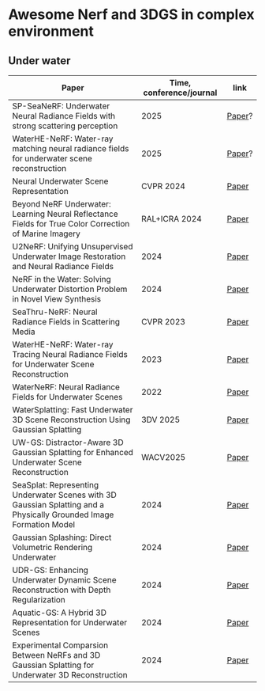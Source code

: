 # Awesome Nerf and 3DGS in complex environment

## Under water


| Paper | Time, conference/journal | link |
| --- | --- | --- |
| SP-SeaNeRF: Underwater Neural Radiance Fields with strong scattering perception | 2025 | [Paper](https://www.sciencedirect.com/science/article/abs/pii/S0097849324001602?via%3Dihub)? |
| WaterHE-NeRF: Water-ray matching neural radiance fields for underwater scene reconstruction | 2025 | [Paper](https://www.sciencedirect.com/science/article/abs/pii/S1566253524005487)? |
| Neural Underwater Scene Representation | CVPR 2024 | [Paper](https://openaccess.thecvf.com/content/CVPR2024/papers/Tang_Neural_Underwater_Scene_Representation_CVPR_2024_paper.pdf) |
| Beyond NeRF Underwater: Learning Neural Reflectance Fields for True Color Correction of Marine Imagery | RAL+ICRA 2024 | [Paper](https://arxiv.org/pdf/2304.03384) |
| U2NeRF: Unifying Unsupervised Underwater Image Restoration and Neural Radiance Fields | 2024 | [Paper](https://arxiv.org/pdf/2411.16172) |
| NeRF in the Water: Solving Underwater Distortion Problem in Novel View Synthesis | 2024 | [Paper](https://ieeexplore.ieee.org/document/10674446) |
| SeaThru-NeRF: Neural Radiance Fields in Scattering Media | CVPR 2023 | [Paper](https://openaccess.thecvf.com/content/CVPR2023/papers/Levy_SeaThru-NeRF_Neural_Radiance_Fields_in_Scattering_Media_CVPR_2023_paper.pdf) |
| WaterHE-NeRF: Water-ray Tracing Neural Radiance Fields for Underwater Scene Reconstruction | 2023 | [Paper](https://arxiv.org/pdf/2312.06946) |
| WaterNeRF: Neural Radiance Fields for Underwater Scenes | 2022 | [Paper](https://arxiv.org/pdf/2209.13091) | 
| WaterSplatting: Fast Underwater 3D Scene Reconstruction Using Gaussian Splatting | 3DV 2025 | [Paper](https://arxiv.org/pdf/2408.08206) |
| UW-GS: Distractor-Aware 3D Gaussian Splatting for Enhanced Underwater Scene Reconstruction | WACV2025 | [Paper](https://arxiv.org/pdf/2410.01517) | 
| SeaSplat: Representing Underwater Scenes with 3D Gaussian Splatting and a Physically Grounded Image Formation Model | 2024 | [Paper](https://arxiv.org/pdf/2409.17345) |
| Gaussian Splashing: Direct Volumetric Rendering Underwater | 2024 | [Paper](https://arxiv.org/pdf/2411.19588) |
| UDR-GS: Enhancing Underwater Dynamic Scene Reconstruction with Depth Regularization | 2024 | [Paper](https://www.mdpi.com/2073-8994/16/8/1010/notes) |
| Aquatic-GS: A Hybrid 3D Representation for Underwater Scenes | 2024 | [Paper](https://arxiv.org/pdf/2411.00239) |
| Experimental Comparsion Between NeRFs and 3D Gaussian Splatting for Underwater 3D Reconstruction | 2024 | [Paper](https://ieeexplore.ieee.org/abstract/document/10864941) |


